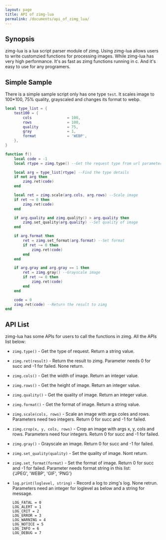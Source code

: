 ```yaml
---
layout: page
title: API of zimg-lua
permalink: /documents/api_of_zimg_lua/
---
```


## Synopsis

zimg-lua is a lua script parser module of zimg. Using zimg-lua allows users to write customzied functions for processing images. While zimg-lua has very high performance. It's as fast as zimg functions running in c. And it's easy to use for any programers.

## Simple Sample

There is a simple sample script only has one type `test`. It scales image to 100*100, 75% quality, grayscaled and changes its format to webp.

```lua
local type_list = {
	test100 = {
		cols                = 100,
		rows				= 100,
		quality			    = 75,
		gray			    = 1,
        format              = 'WEBP',
	},
}

function f()
    local code = -1
    local rtype = zimg.type() --Get the request type from url parameter

    local arg = type_list[rtype] --Find the type details
    if not arg then
        zimg.ret(code)
    end

    local ret = zimg.scale(arg.cols, arg.rows) --Scale image
    if ret ~= 0 then
        zimg.ret(code)
    end

    if arg.quality and zimg.quality() > arg.quality then
        zimg.set_quality(arg.quality) --Set quality of image
    end

    if arg.format then
        ret = zimg.set_format(arg.format) --Set format
        if ret ~= 0 then
            zimg.ret(code)
        end
    end

    if arg.gray and arg.gray == 1 then
        ret = zimg.gray() --Grayscale image
        if ret ~= 0 then
            zimg.ret(code)
        end
    end

    code = 0
    zimg.ret(code) --Return the result to zimg
end
```

## API List

zimg-lua has some APIs for users to call the functions in zimg. All the APIs list below:


- `zimg.type()` - Get the type of request. Return a string value.
- `zimg.ret(result)` - Return the result to zimg. Parameter needs 0 for succ and -1 for failed. None return.
- `zimg.cols()` - Get the width of image. Return an integer value.
- `zimg.rows()` - Get the height of image. Return an integer value.
- `zimg.quality()` - Get the quality of image. Return an integer value.
- `zimg.format()` - Get the format of image. Return a string value.
- `zimg.scale(cols, rows)` - Scale an image with args coles and rows. Parameters need two integers. Return 0 for succ and -1 for failed.
- `zimg.crop(x, y, cols, rows)` - Crop an image with args x, y, cols and rows. Parameters need four integers. Return 0 for succ and -1 for failed.
- `zimg.gray()` - Grayscale an image. Return 0 for succ and -1 for failed.
- `zimg.set_quality(quality)` - Set the quality of image. Nont return.
- `zimg.set_format(format)` - Set the format of image. Return 0 for succ and -1 for failed. Parameter needs format string in this list:  
	{'JPEG', 'WEBP', 'GIF', 'PNG'}
- `log.print(loglevel, string)` - Record a log to zimg's log. None retrun. Parameters need an integer for loglevel as below and a string for message.

	```
	LOG_FATAL = 0
	LOG_ALERT = 1
	LOG_CRIT = 2
	LOG_ERROR = 3
	LOG_WARNING = 4
	LOG_NOTICE = 5
	LOG_INFO = 6
	LOG_DEBUG = 7
	```


